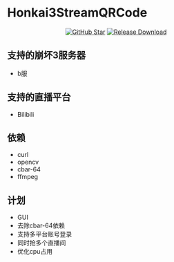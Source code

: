 # Honkai3StreamQRCode

<div align="center">

[![GitHub Star](https://img.shields.io/github/stars/Theresa-0328/Honkai3StreamQRCode?style=flat-square)](https://github.com/Theresa-0328/Honkai3StreamQRCode/stargazers)
[![Release Download](https://img.shields.io/github/downloads/Theresa-0328/Honkai3StreamQRCode/total?style=flat-square)](https://github.com/infstellar/genshin_impact_assistant/releases/download/v0.3.0/GIA.Launcher.v0.3.0.7z)

</div>

## 支持的崩坏3服务器
- b服

## 支持的直播平台
- Bilibili

## 依赖
- curl
- opencv
- cbar-64
- ffmpeg

## 计划
- GUI
- 去除cbar-64依赖
- 支持多平台账号登录
- 同时抢多个直播间
- 优化cpu占用
